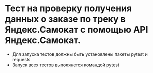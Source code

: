 ﻿# Тест на проверку получения данных о заказе по треку в Яндекс.Самокат с помощью API Яндекс.Самокат.
- Для запуска тестов должны быть установлены пакеты pytest и requests
- Запуск всех тестов выполянется командой pytest